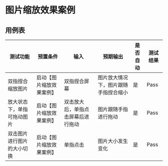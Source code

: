 # 图片缩放效果案例

## 用例表

| 测试功能          | 预置条件            | 输入                 | 预期输出               | 是否自动 | 测试结果 |
|---------------|-----------------|--------------------|--------------------|------|------|
| 双指捏合缩放图片      | 	启动【图片缩放效果案例】   | 	双指捏合屏幕	           | 图片放大情况下，图片跟随手指捏合缩小 | 是    | Pass |
| 放大状态下，单指可拖动图片 | 启动【图片缩放效果案例】  	 | 双击放大后，单指点击屏幕后进行拖动	 | 图片跟随手指进行拖动         | 是    | Pass |
| 双击图片进行图片的大小切换 | 	启动【图片缩放效果案例】   | 	单指点击              | 图片大小发生变化           | 是    | Pass |
